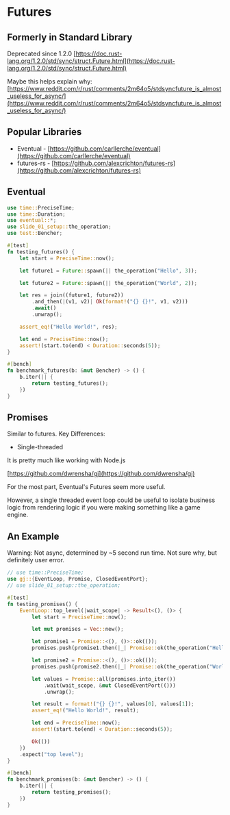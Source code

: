 # Futures

## Formerly in Standard Library

Deprecated since 1.2.0
[https://doc.rust-lang.org/1.2.0/std/sync/struct.Future.html](https://doc.rust-lang.org/1.2.0/std/sync/struct.Future.html)

Maybe this helps explain why:
[https://www.reddit.com/r/rust/comments/2m64o5/stdsyncfuture_is_almost_useless_for_async/](https://www.reddit.com/r/rust/comments/2m64o5/stdsyncfuture_is_almost_useless_for_async/)

## Popular Libraries

- Eventual - [https://github.com/carllerche/eventual](https://github.com/carllerche/eventual)
- futures-rs - [https://github.com/alexcrichton/futures-rs](https://github.com/alexcrichton/futures-rs)

## Eventual

```rust
use time::PreciseTime;
use time::Duration;
use eventual::*;
use slide_01_setup::the_operation;
use test::Bencher;

#[test]
fn testing_futures() {
    let start = PreciseTime::now();

    let future1 = Future::spawn(|| the_operation("Hello", 3));

    let future2 = Future::spawn(|| the_operation("World", 2));

    let res = join((future1, future2))
        .and_then(|(v1, v2)| Ok(format!("{} {}!", v1, v2)))
        .await()
        .unwrap();

    assert_eq!("Hello World!", res);

    let end = PreciseTime::now();
    assert!(start.to(end) < Duration::seconds(5));
}

#[bench]
fn benchmark_futures(b: &mut Bencher) -> () {
    b.iter(|| {
        return testing_futures();
    })
}
```


## Promises

Similar to futures. Key Differences:

- Single-threaded

It is pretty much like working with Node.js

[https://github.com/dwrensha/gj](https://github.com/dwrensha/gj)

<div class="notes">

  For the most part, Eventual's Futures seem more useful.

  However, a single threaded event loop could be useful to isolate business logic from rendering logic if you were making something like a game engine.

</div>

## An Example

Warning: Not async, determined by ~5 second run time. Not sure why, but definitely user error.

```rust
// use time::PreciseTime;
use gj::{EventLoop, Promise, ClosedEventPort};
// use slide_01_setup::the_operation;

#[test]
fn testing_promises() {
    EventLoop::top_level(|wait_scope| -> Result<(), ()> {
        let start = PreciseTime::now();

        let mut promises = Vec::new();

        let promise1 = Promise::<(), ()>::ok(());
        promises.push(promise1.then(|_| Promise::ok(the_operation("Hello", 3))));

        let promise2 = Promise::<(), ()>::ok(());
        promises.push(promise2.then(|_| Promise::ok(the_operation("World", 2))));

        let values = Promise::all(promises.into_iter())
            .wait(wait_scope, &mut ClosedEventPort(()))
            .unwrap();

        let result = format!("{} {}!", values[0], values[1]);
        assert_eq!("Hello World!", result);

        let end = PreciseTime::now();
        assert!(start.to(end) < Duration::seconds(5));

        Ok(())
    })
    .expect("top level");
}

#[bench]
fn benchmark_promises(b: &mut Bencher) -> () {
    b.iter(|| {
        return testing_promises();
    })
}
```
